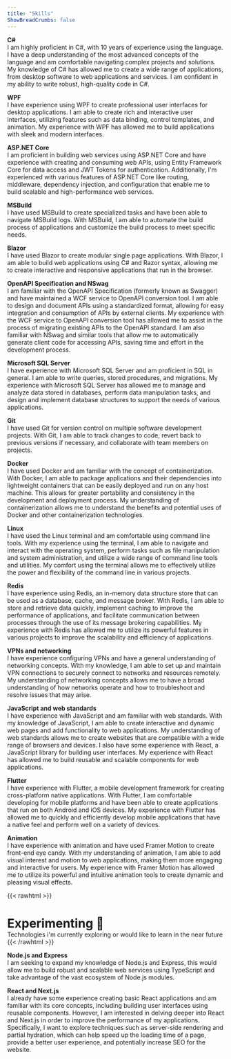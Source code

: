 ```yaml
---
title: "Skills"
ShowBreadCrumbs: false
---
```


**C#**  
I am highly proficient in C#, with 10 years of experience using the language. I have a deep understanding of the most advanced concepts of the language and am comfortable navigating complex projects and solutions. My knowledge of C# has allowed me to create a wide range of applications, from desktop software to web applications and services. I am confident in my ability to write robust, high-quality code in C#.

**WPF**  
I have experience using WPF to create professional user interfaces for desktop applications. I am able to create rich and interactive user interfaces, utilizing features such as data binding, control templates, and animation. My experience with WPF has allowed me to build applications with sleek and modern interfaces.

**ASP.NET Core**  
I am proficient in building web services using ASP.NET Core and have experience with creating and consuming web APIs, using Entity Framework Core for data access and JWT Tokens for authentication. Additionally, I'm experienced with various features of ASP.NET Core like routing, middleware, dependency injection, and configuration that enable me to build scalable and high-performance web services.

**MSBuild**  
I have used MSBuild to create specialized tasks and have been able to navigate MSBuild logs. With MSBuild, I am able to automate the build process of applications and customize the build process to meet specific needs.

**Blazor**  
I have used Blazor to create modular single page applications. With Blazor, I am able to build web applications using C# and Razor syntax, allowing me to create interactive and responsive applications that run in the browser.

**OpenAPI Specification and NSwag**  
I am familiar with the OpenAPI Specification (formerly known as Swagger) and have maintained a WCF service to OpenAPI conversion tool. I am able to design and document APIs using a standardized format, allowing for easy integration and consumption of APIs by external clients. My experience with the WCF service to OpenAPI conversion tool has allowed me to assist in the process of migrating existing APIs to the OpenAPI standard. I am also familiar with NSwag and similar tools that allow me to automatically generate client code for accessing APIs, saving time and effort in the development process.

**Microsoft SQL Server**  
I have experience with Microsoft SQL Server and am proficient in SQL in general. I am able to write queries, stored procedures, and migrations. My experience with Microsoft SQL Server has allowed me to manage and analyze data stored in databases, perform data manipulation tasks, and design and implement database structures to support the needs of various applications.

**Git**  
I have used Git for version control on multiple software development projects. With Git, I am able to track changes to code, revert back to previous versions if necessary, and collaborate with team members on projects.

**Docker**  
I have used Docker and am familiar with the concept of containerization. With Docker, I am able to package applications and their dependencies into lightweight containers that can be easily deployed and run on any host machine. This allows for greater portability and consistency in the development and deployment process. My understanding of containerization allows me to understand the benefits and potential uses of Docker and other containerization technologies.

**Linux**  
I have used the Linux terminal and am comfortable using command line tools. With my experience using the terminal, I am able to navigate and interact with the operating system, perform tasks such as file manipulation and system administration, and utilize a wide range of command line tools and utilities. My comfort using the terminal allows me to effectively utilize the power and flexibility of the command line in various projects.

**Redis**  
I have experience using Redis, an in-memory data structure store that can be used as a database, cache, and message broker. With Redis, I am able to store and retrieve data quickly, implement caching to improve the performance of applications, and facilitate communication between processes through the use of its message brokering capabilities. My experience with Redis has allowed me to utilize its powerful features in various projects to improve the scalability and efficiency of applications.

**VPNs and networking**  
I have experience configuring VPNs and have a general understanding of networking concepts. With my knowledge, I am able to set up and maintain VPN connections to securely connect to networks and resources remotely. My understanding of networking concepts allows me to have a broad understanding of how networks operate and how to troubleshoot and resolve issues that may arise.

**JavaScript and web standards**  
I have experience with JavaScript and am familiar with web standards. With my knowledge of JavaScript, I am able to create interactive and dynamic web pages and add functionality to web applications. My understanding of web standards allows me to create websites that are compatible with a wide range of browsers and devices. I also have some experience with React, a JavaScript library for building user interfaces. My experience with React has allowed me to build reusable and scalable components for web applications.

**Flutter**  
I have experience with Flutter, a mobile development framework for creating cross-platform native applications. With Flutter, I am comfortable developing for mobile platforms and have been able to create applications that run on both Android and iOS devices. My experience with Flutter has allowed me to quickly and efficiently develop mobile applications that have a native feel and perform well on a variety of devices.

**Animation**  
I have experience with animation and have used Framer Motion to create front-end eye candy. With my understanding of animation, I am able to add visual interest and motion to web applications, making them more engaging and interactive for users. My experience with Framer Motion has allowed me to utilize its powerful and intuitive animation tools to create dynamic and pleasing visual effects.

{{< rawhtml >}}
<div style="margin-bottom: var(--content-gap);">
<h1 style="margin-bottom: 0;">Experimenting 🧪</h1>
<span style="color: var(--secondary); font-size: 14px;">Technologies i'm currently exploring or would like to learn in the near future</span>
</div>
{{< /rawhtml >}}

**Node.js and Express**  
I am seeking to expand my knowledge of Node.js and Express, this would allow me to build robust and scalable web services using TypeScript and take advantage of the vast ecosystem of Node.js modules.

**React and Next.js**  
I already have some experience creating basic React applications and am familiar with its core concepts, including building user interfaces using reusable components. However, I am interested in delving deeper into React and Next.js in order to improve the performance of my applications. Specifically, I want to explore techniques such as server-side rendering and partial hydration, which can help speed up the loading time of a page, provide a better user experience, and potentially increase SEO for the website.